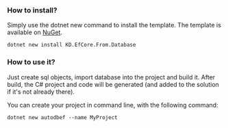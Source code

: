 ### How to install?

Simply use the dotnet new command to install the template. The template is available on [NuGet](https://www.nuget.org/packages/KD.EfCore.From.Database/).

```dotnet new install KD.EfCore.From.Database```

### How to use it?

Just create sql objects, import database into the project and build it. After build, the C# project and code will be generated (and added to the solution if it's not already there).

You can create your project in command line, with the following command:

```dotnet new autodbef --name MyProject```